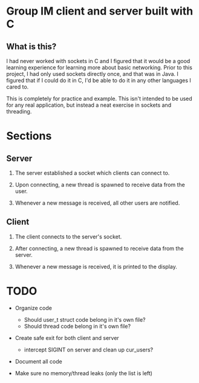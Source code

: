 # Group IM client and server built with C

## What is this?
I had never worked with sockets in C and I figured that it would be a
good learning experience for learning more about basic networking.
Prior to this project, I had only used sockets directly once, and that
was in Java. I figured that if I could do it in C, I'd be able to do
it in any other languages I cared to.

This is completely for practice and example. This isn't intended to be
used for any real application, but instead a neat exercise in sockets
and threading.

# Sections

## Server

1. The server established a socket which clients can connect to.

2. Upon connecting, a new thread is spawned to receive data from the user.

3. Whenever a new message is received, all other users are notified.

## Client

1. The client connects to the server's socket.

2. After connecting, a new thread is spawned to receive data from the server.

3. Whenever a new message is received, it is printed to the display.

# TODO

* Organize code
    * Should user_t struct code belong in it's own file?
    * Should thread code belong in it's own file?

* Create safe exit for both client and server
    * intercept SIGINT on server and clean up cur_users?
* Document all code
* Make sure no memory/thread leaks (only the list is left)